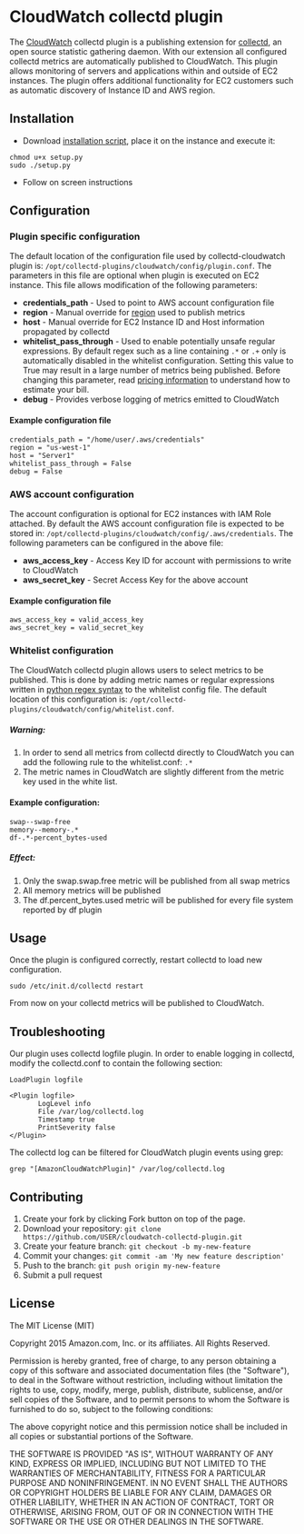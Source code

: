 # CloudWatch collectd plugin

The [CloudWatch](http://aws.amazon.com/cloudwatch/) collectd plugin is a publishing extension for [collectd](https://collectd.org/), an open source statistic gathering daemon. With our extension all configured collectd metrics are automatically published to CloudWatch. This plugin allows monitoring of servers and applications within and outside of EC2 instances.
The plugin offers additional functionality for EC2 customers such as automatic discovery of Instance ID and AWS region.

## Installation
 * Download [installation script](https://github.com/awslabs/collectd-cloudwatch/blob/master/src/setup.py), place it on the instance and execute it:
```
chmod u+x setup.py
sudo ./setup.py
```
 * Follow on screen instructions

## Configuration

### Plugin specific configuration
The default location of the configuration file used by collectd-cloudwatch plugin is: `/opt/collectd-plugins/cloudwatch/config/plugin.conf`.  The parameters in this file are optional when plugin is executed on EC2 instance. This file allows modification of the following parameters:
 * __credentials_path__ - Used to point to AWS account configuration file
 * __region__ - Manual override for [region](http://docs.aws.amazon.com/general/latest/gr/rande.html#cw_region)  used to publish metrics
 * __host__ - Manual override for EC2 Instance ID and Host information propagated by collectd
 * __whitelist_pass_through__ - Used to enable potentially unsafe regular expressions. By default regex such as a line containing `.*` or `.+` only is automatically disabled in the whitelist configuration.
  Setting this value to True may result in a large number of metrics being published. Before changing this parameter, read [pricing information](https://aws.amazon.com/cloudwatch/pricing/) to understand how to estimate your bill.
 * __debug__ - Provides verbose logging of metrics emitted to CloudWatch

#### Example configuration file
```
credentials_path = "/home/user/.aws/credentials"
region = "us-west-1"
host = "Server1"
whitelist_pass_through = False
debug = False
```

### AWS account configuration
The account configuration is optional for EC2 instances with IAM Role attached. By default the AWS account configuration file is expected to be stored in: `/opt/collectd-plugins/cloudwatch/config/.aws/credentials`.
The following parameters can be configured in the above file:
 * __aws_access_key__ - Access Key ID for account with permissions to write to CloudWatch
 * __aws_secret_key__ - Secret Access Key for the above account

#### Example configuration file
```
aws_access_key = valid_access_key
aws_secret_key = valid_secret_key
```

### Whitelist configuration
The CloudWatch collectd plugin allows users to select metrics to be published. This is done by adding metric names or regular expressions written in [python regex syntax](https://docs.python.org/2/library/re.html#regular-expression-syntax) to the whitelist config file. The default location of this configuration is: `/opt/collectd-plugins/cloudwatch/config/whitelist.conf`.

##### Warning:
1. In order to send all metrics from collectd directly to CloudWatch you can add the following rule to the whitelist.conf: `.*`
2. The metric names in CloudWatch are slightly different from the metric key used in the white list.

#### Example configuration:
```
swap--swap-free
memory--memory-.*
df-.*-percent_bytes-used
```

##### Effect:
1. Only the swap.swap.free metric will be published from all swap metrics
2. All memory metrics will be published
1. The df.percent_bytes.used metric will be published for every file system reported by df plugin


## Usage
Once the plugin is configured correctly, restart collectd to load new configuration.
```
sudo /etc/init.d/collectd restart
```

From now on your collectd metrics will be published to CloudWatch.

## Troubleshooting
Our plugin uses collectd logfile plugin. In order to enable logging in collectd, modify the collectd.conf to contain the following section:
```
LoadPlugin logfile

<Plugin logfile>
       LogLevel info
       File /var/log/collectd.log
       Timestamp true
       PrintSeverity false
</Plugin>
```
The collectd log can be filtered for CloudWatch plugin events using grep:
```
grep "[AmazonCloudWatchPlugin]" /var/log/collectd.log
```

## Contributing

1. Create your fork by clicking Fork button on top of the page.
2. Download your repository: `git clone https://github.com/USER/cloudwatch-collectd-plugin.git`
2. Create your feature branch: `git checkout -b my-new-feature`
3. Commit your changes: `git commit -am 'My new feature description'`
4. Push to the branch: `git push origin my-new-feature`
5. Submit a pull request

## License
The MIT License (MIT)

Copyright 2015 Amazon.com, Inc. or its affiliates. All Rights Reserved.

Permission is hereby granted, free of charge, to any person obtaining a copy
of this software and associated documentation files (the "Software"), to deal
in the Software without restriction, including without limitation the rights
to use, copy, modify, merge, publish, distribute, sublicense, and/or sell
copies of the Software, and to permit persons to whom the Software is
furnished to do so, subject to the following conditions:

The above copyright notice and this permission notice shall be included in all
copies or substantial portions of the Software.

THE SOFTWARE IS PROVIDED "AS IS", WITHOUT WARRANTY OF ANY KIND, EXPRESS OR
IMPLIED, INCLUDING BUT NOT LIMITED TO THE WARRANTIES OF MERCHANTABILITY,
FITNESS FOR A PARTICULAR PURPOSE AND NONINFRINGEMENT. IN NO EVENT SHALL THE
AUTHORS OR COPYRIGHT HOLDERS BE LIABLE FOR ANY CLAIM, DAMAGES OR OTHER
LIABILITY, WHETHER IN AN ACTION OF CONTRACT, TORT OR OTHERWISE, ARISING FROM,
OUT OF OR IN CONNECTION WITH THE SOFTWARE OR THE USE OR OTHER DEALINGS IN THE
SOFTWARE.
